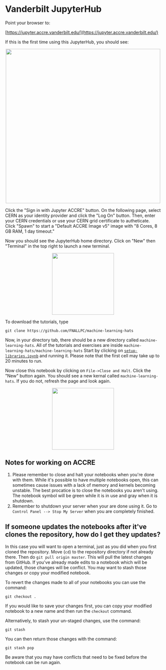 # Vanderbilt JupyterHub

Point your browser to:

[https://jupyter.accre.vanderbilt.edu/](https://jupyter.accre.vanderbilt.edu/)

If this is the first time using this JupyterHub, you should see:

<p align="center">
  <img src="vanderbilt.png" width="500"/>
</p>

Click the "Sign in with Jupyter ACCRE" button. On the following page, select CERN as your identity provider and click the "Log On" button. Then, enter your CERN credentials or use your CERN grid certificate to autheticate. Click "Spawn" to start a "Default ACCRE Image v5" image with "8 Cores, 8 GB RAM, 1 day timeout."

Now you should see the JupyterHub home directory. Click on "New" then "Terminal" in the top right to launch a new terminal. 

<p align="center">
  <img src="new_terminal.png" width="200"/>
</p>

To download the tutorials, type

```
git clone https://github.com/FNALLPC/machine-learning-hats
```

Now, in your directory tab, there should be a new directory called `machine-learning-hats`. 
All of the tutorials and exercises are inside `machine-learning-hats/machine-learning-hats`
Start by clicking on [`setup-libraries.ipynb`](https://github.com/FNALLPC/machine-learning-hats/blob/master/machine-learning-hats/setup-libraries.ipynb) and running it. 
Please note that the first cell may take up to 20 minutes to run.

Now close this notebook by clicking on `File->Close and Halt`. Click the "New" button again. You should see a new kernal called `machine-learning-hats`. 
If you do not, refresh the page and look again.

<p align="center">
  <img src="new_mlhats_2021.png" width="200"/>
</p>

## Notes for working on ACCRE

  1. Please remember to close and halt your notebooks when you're done with them. While it's possible to have multiple notebooks open, this can sometimes cause issues with a lack of memory and kernels becoming unstable. The best procatice is to close the notebooks you aren't using. The notebook symbol will be green while it is in use and gray when it is shutdown.
  2. Remember to shutdown your server when your are done using it. Go to `Control Panel --> Stop My Server` when you are completely finished.

## If someone updates the notebooks after it've clones the repository, how do I get they updates?

In this case you will want to open a terminal, just as you did when you first cloned the repository. Move (`cd`) to the repository directory if not already there. Then do `git pull origin master`. This will pull the latest changes from GitHub. If you've already made edits to a notebook which will be updated, those changes will be conflict. You may want to stash those changes or copy your modified notebook.

To revert the changes made to all of your notebooks you can use the command:
```
git checkout .
```
If you would like to save your changes first, you can copy your modified notebook to a new name and then run the `checkout` command.

Alternatively, to stash your un-staged changes, use the command:
```
git stash
```

You can then return those changes with the command:
```
git stash pop
```
Be aware that you may have conflicts that need to be fixed before the notebook can be run again.

